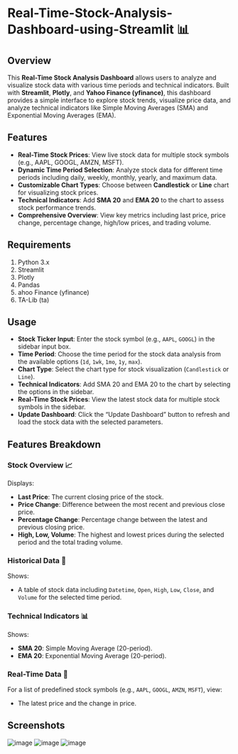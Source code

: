 # Real-Time-Stock-Analysis-Dashboard-using-Streamlit 📊

## Overview

This **Real-Time Stock Analysis Dashboard** allows users to analyze and visualize stock data with various time periods and technical indicators. Built with **Streamlit**, **Plotly**, and **Yahoo Finance (yfinance)**, this dashboard provides a simple interface to explore stock trends, visualize price data, and analyze technical indicators like Simple Moving Averages (SMA) and Exponential Moving Averages (EMA).

## Features

- **Real-Time Stock Prices**: View live stock data for multiple stock symbols (e.g., AAPL, GOOGL, AMZN, MSFT).
- **Dynamic Time Period Selection**: Analyze stock data for different time periods including daily, weekly, monthly, yearly, and maximum data.
- **Customizable Chart Types**: Choose between **Candlestick** or **Line** chart for visualizing stock prices.
- **Technical Indicators**: Add **SMA 20** and **EMA 20** to the chart to assess stock performance trends.
- **Comprehensive Overview**: View key metrics including last price, price change, percentage change, high/low prices, and trading volume.

## Requirements

1. Python 3.x
2. Streamlit
3. Plotly
4. Pandas
5. ahoo Finance (yfinance)
6. TA-Lib (ta)

## Usage

- **Stock Ticker Input**: Enter the stock symbol (e.g., `AAPL`, `GOOGL`) in the sidebar input box.
- **Time Period**: Choose the time period for the stock data analysis from the available options (`1d`, `1wk`, `1mo`, `1y`, `max`).
- **Chart Type**: Select the chart type for stock visualization (`Candlestick` or `Line`).
- **Technical Indicators**: Add SMA 20 and EMA 20 to the chart by selecting the options in the sidebar.
- **Real-Time Stock Prices**: View the latest stock data for multiple stock symbols in the sidebar.
- **Update Dashboard**: Click the “Update Dashboard” button to refresh and load the stock data with the selected parameters.

## Features Breakdown

### Stock Overview 📈
Displays:
- **Last Price**: The current closing price of the stock.
- **Price Change**: Difference between the most recent and previous close price.
- **Percentage Change**: Percentage change between the latest and previous closing price.
- **High, Low, Volume**: The highest and lowest prices during the selected period and the total trading volume.

### Historical Data 📜
Shows:
- A table of stock data including `Datetime`, `Open`, `High`, `Low`, `Close`, and `Volume` for the selected time period.

### Technical Indicators 📊
Shows:
- **SMA 20**: Simple Moving Average (20-period).
- **EMA 20**: Exponential Moving Average (20-period).

### Real-Time Data 📡
For a list of predefined stock symbols (e.g., `AAPL`, `GOOGL`, `AMZN`, `MSFT`), view:
- The latest price and the change in price.


## Screenshots
![image](https://github.com/user-attachments/assets/56d3b2a5-fc40-42e8-84cf-4622950f7fa6)
![image](https://github.com/user-attachments/assets/517f1fa1-969a-405b-870c-9e6d6ad1cabc)
![image](https://github.com/user-attachments/assets/3f4d635d-50ac-4916-828b-9799fbae3016)

